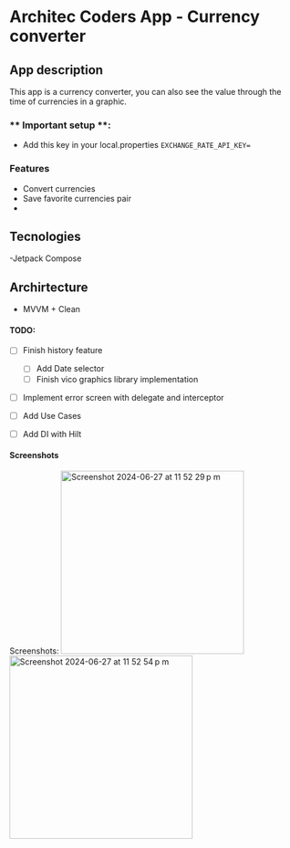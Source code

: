 # Architec Coders App - Currency converter 

## App description
This app is a currency converter, you can also see the value through the time of currencies in a graphic.
### ** Important setup **:
- Add this key in your  local.properties  `EXCHANGE_RATE_API_KEY= `


### Features
- Convert currencies
- Save favorite currencies pair
- 

## Tecnologies
-Jetpack Compose


## Archirtecture
- MVVM + Clean 

#### TODO:
- [ ] Finish history feature
	- [ ] Add Date selector
	- [ ] Finish vico graphics library implementation 
- [ ] Implement error screen with delegate and interceptor
- [ ] Add Use Cases
- [ ] Add DI with Hilt





#### Screenshots



Screenshots:
<img width="321" alt="Screenshot 2024-06-27 at 11 52 29 p m" src="https://github.com/pio777/Architect-Coders_CurrencyApp/assets/10893311/a087ab9b-0446-47f2-ac7f-7f283f1850b8">
<img width="321" alt="Screenshot 2024-06-27 at 11 52 54 p m" src="https://github.com/pio777/Architect-Coders_CurrencyApp/assets/10893311/2c998d29-dadb-4c49-a69d-2ed1d0a02d3a">

